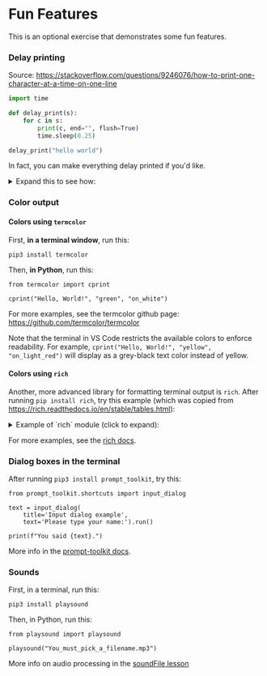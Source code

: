# Fun Features

This is an optional exercise that demonstrates some fun features.

### Delay printing

Source: https://stackoverflow.com/questions/9246076/how-to-print-one-character-at-a-time-on-one-line

```python
import time

def delay_print(s):
    for c in s:
        print(c, end="", flush=True)
        time.sleep(0.25)

delay_print("hello world")
```

In fact, you can make everything delay printed if you'd like.

<details><summary>Expand this to see how:</summary>

```python3
import time

real_print = print
real_input = input
 
def print(s):
    for c in s:
        real_print(c, end="", flush=True)
        time.sleep(0.02)
    real_print("\n")
 
def input(s):
    for c in s:
        real_print(c, end="", flush=True)
        time.sleep(0.02)
    return real_input()

print("Notice that the normal print function has now been overridden.")
x = input("You can use input too.")
```
</details>

### Color output

#### Colors using `termcolor`

First, **in a terminal window**, run this:

```
pip3 install termcolor
```

Then, **in Python**, run this:

```python3
from termcolor import cprint

cprint("Hello, World!", "green", "on_white")
```

For more examples, see the termcolor github page: https://github.com/termcolor/termcolor

Note that the terminal in VS Code restricts the available colors to enforce readability. For example, `cprint("Hello, World!", "yellow", "on_light_red")` will display as a grey-black text color instead of yellow.

#### Colors using `rich`

Another, more advanced library for formatting terminal output is `rich`. After running `pip install rich`, try this example (which was copied from https://rich.readthedocs.io/en/stable/tables.html):

<details><summary>Example of `rich` module (click to expand):</summary>

```python3

from rich.console import Console
from rich.table import Table

table = Table(title="Star Wars Movies")

table.add_column("Released", justify="right", style="cyan", no_wrap=True)
table.add_column("Title", style="magenta")
table.add_column("Box Office", justify="right", style="green")

table.add_row("Dec 20, 2019", "Star Wars: The Rise of Skywalker", "$952,110,690")
table.add_row("May 25, 2018", "Solo: A Star Wars Story", "$393,151,347")
table.add_row("Dec 15, 2017", "Star Wars Ep. V111: The Last Jedi", "$1,332,539,889")
table.add_row("Dec 16, 2016", "Rogue One: A Star Wars Story", "$1,332,439,889")

console = Console()
console.print(table) 
```
    
</details>
    
For more examples, see the [rich docs](https://rich.readthedocs.io).

### Dialog boxes in the terminal

After running `pip3 install prompt_toolkit`, try this:

```python3
from prompt_toolkit.shortcuts import input_dialog

text = input_dialog(
    title='Input dialog example',
    text='Please type your name:').run()

print(f"You said {text}.")
```

More info in the [prompt-toolkit docs](https://python-prompt-toolkit.readthedocs.io).

### Sounds

First, in a terminal, run this:

```
pip3 install playsound
```

Then, in Python, run this:

```
from playsound import playsound

playsound("You_must_pick_a_filename.mp3")
```
More info on audio processing in the [soundFile lesson](https://github.com/python-can-define-radio/python-course/blob/main/classroom_activities/Ch03_Misc_examples/soundFile.md)
